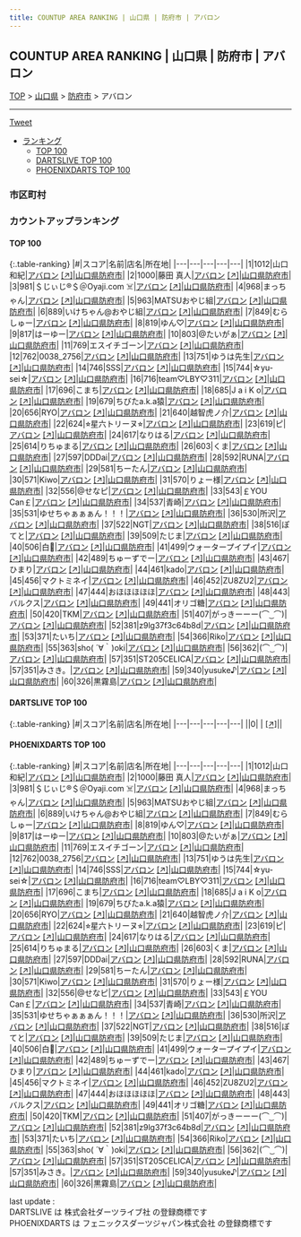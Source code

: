 ```yaml
---
title: COUNTUP AREA RANKING | 山口県 | 防府市 | アバロン
---
```

## COUNTUP AREA RANKING | 山口県 | 防府市 | アバロン

[TOP](/darts/rank/) > [山口県](/darts/rank/山口県/) > [防府市](/darts/rank/山口県/防府市/) > アバロン

___

<a href="https://twitter.com/share?ref_src=twsrc%5Etfw" data-text="COUNTUP AREA RANKING | 山口県防府市アバロン" class="twitter-share-button" data-hashtags="DARTSLIVE,PHOENIXDARTS,darts,ダーツ" data-show-count="false">Tweet</a>

* [ランキング](#カウントアップランキング)
    * [TOP 100](#top-100)
    * [DARTSLIVE TOP 100](#dartslive-top-100)
    * [PHOENIXDARTS TOP 100](#phoenixdarts-top-100)

### 市区町村

<ul>

</ul>

### カウントアップランキング

#### TOP 100



{:.table-ranking}
|#|スコア|名前|店名|所在地|
|---|---|---|---|---|
|1|1012|<span class="rank-name-pd"><span class="pro-icon-pd"></span>山口 和紀</span>|<a href="/darts/rank/shops/7045.html">アバロン</a> <a href="https://vs.phoenixdarts.com/jp/shop/shopDetailInfo/s_7045?s_seq=7045">[↗]</a>|<a href="/darts/rank/山口県/防府市">山口県防府市</a>|
|2|1000|<span class="rank-name-pd">藤田  真人</span>|<a href="/darts/rank/shops/7045.html">アバロン</a> <a href="https://vs.phoenixdarts.com/jp/shop/shopDetailInfo/s_7045?s_seq=7045">[↗]</a>|<a href="/darts/rank/山口県/防府市">山口県防府市</a>|
|3|981|<span class="rank-name-pd">＄じぃじ®️＄＠Oyaji.com ☠️</span>|<a href="/darts/rank/shops/7045.html">アバロン</a> <a href="https://vs.phoenixdarts.com/jp/shop/shopDetailInfo/s_7045?s_seq=7045">[↗]</a>|<a href="/darts/rank/山口県/防府市">山口県防府市</a>|
|4|968|<span class="rank-name-pd">まっちゃん</span>|<a href="/darts/rank/shops/7045.html">アバロン</a> <a href="https://vs.phoenixdarts.com/jp/shop/shopDetailInfo/s_7045?s_seq=7045">[↗]</a>|<a href="/darts/rank/山口県/防府市">山口県防府市</a>|
|5|963|<span class="rank-name-pd">MATSUおやじ組</span>|<a href="/darts/rank/shops/7045.html">アバロン</a> <a href="https://vs.phoenixdarts.com/jp/shop/shopDetailInfo/s_7045?s_seq=7045">[↗]</a>|<a href="/darts/rank/山口県/防府市">山口県防府市</a>|
|6|889|<span class="rank-name-pd">いけちゃん@おやじ組</span>|<a href="/darts/rank/shops/7045.html">アバロン</a> <a href="https://vs.phoenixdarts.com/jp/shop/shopDetailInfo/s_7045?s_seq=7045">[↗]</a>|<a href="/darts/rank/山口県/防府市">山口県防府市</a>|
|7|849|<span class="rank-name-pd">むらしゅー</span>|<a href="/darts/rank/shops/7045.html">アバロン</a> <a href="https://vs.phoenixdarts.com/jp/shop/shopDetailInfo/s_7045?s_seq=7045">[↗]</a>|<a href="/darts/rank/山口県/防府市">山口県防府市</a>|
|8|819|<span class="rank-name-pd">ゆん♡</span>|<a href="/darts/rank/shops/7045.html">アバロン</a> <a href="https://vs.phoenixdarts.com/jp/shop/shopDetailInfo/s_7045?s_seq=7045">[↗]</a>|<a href="/darts/rank/山口県/防府市">山口県防府市</a>|
|9|817|<span class="rank-name-pd">はーゆー</span>|<a href="/darts/rank/shops/7045.html">アバロン</a> <a href="https://vs.phoenixdarts.com/jp/shop/shopDetailInfo/s_7045?s_seq=7045">[↗]</a>|<a href="/darts/rank/山口県/防府市">山口県防府市</a>|
|10|803|<span class="rank-name-pd">@たいがぁ</span>|<a href="/darts/rank/shops/7045.html">アバロン</a> <a href="https://vs.phoenixdarts.com/jp/shop/shopDetailInfo/s_7045?s_seq=7045">[↗]</a>|<a href="/darts/rank/山口県/防府市">山口県防府市</a>|
|11|769|<span class="rank-name-pd">エスイチゴーン</span>|<a href="/darts/rank/shops/7045.html">アバロン</a> <a href="https://vs.phoenixdarts.com/jp/shop/shopDetailInfo/s_7045?s_seq=7045">[↗]</a>|<a href="/darts/rank/山口県/防府市">山口県防府市</a>|
|12|762|<span class="rank-name-pd">0038_2756</span>|<a href="/darts/rank/shops/7045.html">アバロン</a> <a href="https://vs.phoenixdarts.com/jp/shop/shopDetailInfo/s_7045?s_seq=7045">[↗]</a>|<a href="/darts/rank/山口県/防府市">山口県防府市</a>|
|13|751|<span class="rank-name-pd">ゆうは先生</span>|<a href="/darts/rank/shops/7045.html">アバロン</a> <a href="https://vs.phoenixdarts.com/jp/shop/shopDetailInfo/s_7045?s_seq=7045">[↗]</a>|<a href="/darts/rank/山口県/防府市">山口県防府市</a>|
|14|746|<span class="rank-name-pd">SSS</span>|<a href="/darts/rank/shops/7045.html">アバロン</a> <a href="https://vs.phoenixdarts.com/jp/shop/shopDetailInfo/s_7045?s_seq=7045">[↗]</a>|<a href="/darts/rank/山口県/防府市">山口県防府市</a>|
|15|744|<span class="rank-name-pd">☆yu-sei☆</span>|<a href="/darts/rank/shops/7045.html">アバロン</a> <a href="https://vs.phoenixdarts.com/jp/shop/shopDetailInfo/s_7045?s_seq=7045">[↗]</a>|<a href="/darts/rank/山口県/防府市">山口県防府市</a>|
|16|716|<span class="rank-name-pd">team♡LBY♡311</span>|<a href="/darts/rank/shops/7045.html">アバロン</a> <a href="https://vs.phoenixdarts.com/jp/shop/shopDetailInfo/s_7045?s_seq=7045">[↗]</a>|<a href="/darts/rank/山口県/防府市">山口県防府市</a>|
|17|696|<span class="rank-name-pd">こまち</span>|<a href="/darts/rank/shops/7045.html">アバロン</a> <a href="https://vs.phoenixdarts.com/jp/shop/shopDetailInfo/s_7045?s_seq=7045">[↗]</a>|<a href="/darts/rank/山口県/防府市">山口県防府市</a>|
|18|685|<span class="rank-name-pd">J a i K o</span>|<a href="/darts/rank/shops/7045.html">アバロン</a> <a href="https://vs.phoenixdarts.com/jp/shop/shopDetailInfo/s_7045?s_seq=7045">[↗]</a>|<a href="/darts/rank/山口県/防府市">山口県防府市</a>|
|19|679|<span class="rank-name-pd">ちびたa.k.a猿</span>|<a href="/darts/rank/shops/7045.html">アバロン</a> <a href="https://vs.phoenixdarts.com/jp/shop/shopDetailInfo/s_7045?s_seq=7045">[↗]</a>|<a href="/darts/rank/山口県/防府市">山口県防府市</a>|
|20|656|<span class="rank-name-pd">RYO</span>|<a href="/darts/rank/shops/7045.html">アバロン</a> <a href="https://vs.phoenixdarts.com/jp/shop/shopDetailInfo/s_7045?s_seq=7045">[↗]</a>|<a href="/darts/rank/山口県/防府市">山口県防府市</a>|
|21|640|<span class="rank-name-pd">越智虎ノ介</span>|<a href="/darts/rank/shops/7045.html">アバロン</a> <a href="https://vs.phoenixdarts.com/jp/shop/shopDetailInfo/s_7045?s_seq=7045">[↗]</a>|<a href="/darts/rank/山口県/防府市">山口県防府市</a>|
|22|624|<span class="rank-name-pd">⭐︎星六トリーヌ⭐︎</span>|<a href="/darts/rank/shops/7045.html">アバロン</a> <a href="https://vs.phoenixdarts.com/jp/shop/shopDetailInfo/s_7045?s_seq=7045">[↗]</a>|<a href="/darts/rank/山口県/防府市">山口県防府市</a>|
|23|619|<span class="rank-name-pd">ピ</span>|<a href="/darts/rank/shops/7045.html">アバロン</a> <a href="https://vs.phoenixdarts.com/jp/shop/shopDetailInfo/s_7045?s_seq=7045">[↗]</a>|<a href="/darts/rank/山口県/防府市">山口県防府市</a>|
|24|617|<span class="rank-name-pd">なりはる</span>|<a href="/darts/rank/shops/7045.html">アバロン</a> <a href="https://vs.phoenixdarts.com/jp/shop/shopDetailInfo/s_7045?s_seq=7045">[↗]</a>|<a href="/darts/rank/山口県/防府市">山口県防府市</a>|
|25|614|<span class="rank-name-pd">りちゅまる</span>|<a href="/darts/rank/shops/7045.html">アバロン</a> <a href="https://vs.phoenixdarts.com/jp/shop/shopDetailInfo/s_7045?s_seq=7045">[↗]</a>|<a href="/darts/rank/山口県/防府市">山口県防府市</a>|
|26|603|<span class="rank-name-pd">くま</span>|<a href="/darts/rank/shops/7045.html">アバロン</a> <a href="https://vs.phoenixdarts.com/jp/shop/shopDetailInfo/s_7045?s_seq=7045">[↗]</a>|<a href="/darts/rank/山口県/防府市">山口県防府市</a>|
|27|597|<span class="rank-name-pd">DDDai</span>|<a href="/darts/rank/shops/7045.html">アバロン</a> <a href="https://vs.phoenixdarts.com/jp/shop/shopDetailInfo/s_7045?s_seq=7045">[↗]</a>|<a href="/darts/rank/山口県/防府市">山口県防府市</a>|
|28|592|<span class="rank-name-pd">RUNA</span>|<a href="/darts/rank/shops/7045.html">アバロン</a> <a href="https://vs.phoenixdarts.com/jp/shop/shopDetailInfo/s_7045?s_seq=7045">[↗]</a>|<a href="/darts/rank/山口県/防府市">山口県防府市</a>|
|29|581|<span class="rank-name-pd">ちーたん</span>|<a href="/darts/rank/shops/7045.html">アバロン</a> <a href="https://vs.phoenixdarts.com/jp/shop/shopDetailInfo/s_7045?s_seq=7045">[↗]</a>|<a href="/darts/rank/山口県/防府市">山口県防府市</a>|
|30|571|<span class="rank-name-pd">Kiwo</span>|<a href="/darts/rank/shops/7045.html">アバロン</a> <a href="https://vs.phoenixdarts.com/jp/shop/shopDetailInfo/s_7045?s_seq=7045">[↗]</a>|<a href="/darts/rank/山口県/防府市">山口県防府市</a>|
|31|570|<span class="rank-name-pd">りょー様</span>|<a href="/darts/rank/shops/7045.html">アバロン</a> <a href="https://vs.phoenixdarts.com/jp/shop/shopDetailInfo/s_7045?s_seq=7045">[↗]</a>|<a href="/darts/rank/山口県/防府市">山口県防府市</a>|
|32|556|<span class="rank-name-pd">@せなピ</span>|<a href="/darts/rank/shops/7045.html">アバロン</a> <a href="https://vs.phoenixdarts.com/jp/shop/shopDetailInfo/s_7045?s_seq=7045">[↗]</a>|<a href="/darts/rank/山口県/防府市">山口県防府市</a>|
|33|543|<span class="rank-name-pd">￡YOU Can￡</span>|<a href="/darts/rank/shops/7045.html">アバロン</a> <a href="https://vs.phoenixdarts.com/jp/shop/shopDetailInfo/s_7045?s_seq=7045">[↗]</a>|<a href="/darts/rank/山口県/防府市">山口県防府市</a>|
|34|537|<span class="rank-name-pd">青崎</span>|<a href="/darts/rank/shops/7045.html">アバロン</a> <a href="https://vs.phoenixdarts.com/jp/shop/shopDetailInfo/s_7045?s_seq=7045">[↗]</a>|<a href="/darts/rank/山口県/防府市">山口県防府市</a>|
|35|531|<span class="rank-name-pd">ゆせちゃぁぁぁん！！！</span>|<a href="/darts/rank/shops/7045.html">アバロン</a> <a href="https://vs.phoenixdarts.com/jp/shop/shopDetailInfo/s_7045?s_seq=7045">[↗]</a>|<a href="/darts/rank/山口県/防府市">山口県防府市</a>|
|36|530|<span class="rank-name-pd">所沢</span>|<a href="/darts/rank/shops/7045.html">アバロン</a> <a href="https://vs.phoenixdarts.com/jp/shop/shopDetailInfo/s_7045?s_seq=7045">[↗]</a>|<a href="/darts/rank/山口県/防府市">山口県防府市</a>|
|37|522|<span class="rank-name-pd">NGT</span>|<a href="/darts/rank/shops/7045.html">アバロン</a> <a href="https://vs.phoenixdarts.com/jp/shop/shopDetailInfo/s_7045?s_seq=7045">[↗]</a>|<a href="/darts/rank/山口県/防府市">山口県防府市</a>|
|38|516|<span class="rank-name-pd">ぽてと</span>|<a href="/darts/rank/shops/7045.html">アバロン</a> <a href="https://vs.phoenixdarts.com/jp/shop/shopDetailInfo/s_7045?s_seq=7045">[↗]</a>|<a href="/darts/rank/山口県/防府市">山口県防府市</a>|
|39|509|<span class="rank-name-pd">たじま</span>|<a href="/darts/rank/shops/7045.html">アバロン</a> <a href="https://vs.phoenixdarts.com/jp/shop/shopDetailInfo/s_7045?s_seq=7045">[↗]</a>|<a href="/darts/rank/山口県/防府市">山口県防府市</a>|
|40|506|<span class="rank-name-pd">白🐎</span>|<a href="/darts/rank/shops/7045.html">アバロン</a> <a href="https://vs.phoenixdarts.com/jp/shop/shopDetailInfo/s_7045?s_seq=7045">[↗]</a>|<a href="/darts/rank/山口県/防府市">山口県防府市</a>|
|41|499|<span class="rank-name-pd">ウォータープイプイ</span>|<a href="/darts/rank/shops/7045.html">アバロン</a> <a href="https://vs.phoenixdarts.com/jp/shop/shopDetailInfo/s_7045?s_seq=7045">[↗]</a>|<a href="/darts/rank/山口県/防府市">山口県防府市</a>|
|42|489|<span class="rank-name-pd">ちゅーずでー</span>|<a href="/darts/rank/shops/7045.html">アバロン</a> <a href="https://vs.phoenixdarts.com/jp/shop/shopDetailInfo/s_7045?s_seq=7045">[↗]</a>|<a href="/darts/rank/山口県/防府市">山口県防府市</a>|
|43|467|<span class="rank-name-pd">ひまり</span>|<a href="/darts/rank/shops/7045.html">アバロン</a> <a href="https://vs.phoenixdarts.com/jp/shop/shopDetailInfo/s_7045?s_seq=7045">[↗]</a>|<a href="/darts/rank/山口県/防府市">山口県防府市</a>|
|44|461|<span class="rank-name-pd">kado</span>|<a href="/darts/rank/shops/7045.html">アバロン</a> <a href="https://vs.phoenixdarts.com/jp/shop/shopDetailInfo/s_7045?s_seq=7045">[↗]</a>|<a href="/darts/rank/山口県/防府市">山口県防府市</a>|
|45|456|<span class="rank-name-pd">マクトミネイ</span>|<a href="/darts/rank/shops/7045.html">アバロン</a> <a href="https://vs.phoenixdarts.com/jp/shop/shopDetailInfo/s_7045?s_seq=7045">[↗]</a>|<a href="/darts/rank/山口県/防府市">山口県防府市</a>|
|46|452|<span class="rank-name-pd">ZU8ZU2</span>|<a href="/darts/rank/shops/7045.html">アバロン</a> <a href="https://vs.phoenixdarts.com/jp/shop/shopDetailInfo/s_7045?s_seq=7045">[↗]</a>|<a href="/darts/rank/山口県/防府市">山口県防府市</a>|
|47|444|<span class="rank-name-pd">おほほほほほ</span>|<a href="/darts/rank/shops/7045.html">アバロン</a> <a href="https://vs.phoenixdarts.com/jp/shop/shopDetailInfo/s_7045?s_seq=7045">[↗]</a>|<a href="/darts/rank/山口県/防府市">山口県防府市</a>|
|48|443|<span class="rank-name-pd">バルクス</span>|<a href="/darts/rank/shops/7045.html">アバロン</a> <a href="https://vs.phoenixdarts.com/jp/shop/shopDetailInfo/s_7045?s_seq=7045">[↗]</a>|<a href="/darts/rank/山口県/防府市">山口県防府市</a>|
|49|441|<span class="rank-name-pd">オリゴ糖</span>|<a href="/darts/rank/shops/7045.html">アバロン</a> <a href="https://vs.phoenixdarts.com/jp/shop/shopDetailInfo/s_7045?s_seq=7045">[↗]</a>|<a href="/darts/rank/山口県/防府市">山口県防府市</a>|
|50|420|<span class="rank-name-pd">TKM</span>|<a href="/darts/rank/shops/7045.html">アバロン</a> <a href="https://vs.phoenixdarts.com/jp/shop/shopDetailInfo/s_7045?s_seq=7045">[↗]</a>|<a href="/darts/rank/山口県/防府市">山口県防府市</a>|
|51|407|<span class="rank-name-pd">がっきーーー(⌒ ͜   ⌒)</span>|<a href="/darts/rank/shops/7045.html">アバロン</a> <a href="https://vs.phoenixdarts.com/jp/shop/shopDetailInfo/s_7045?s_seq=7045">[↗]</a>|<a href="/darts/rank/山口県/防府市">山口県防府市</a>|
|52|381|<span class="rank-name-pd">z9lg37f3c64b8d</span>|<a href="/darts/rank/shops/7045.html">アバロン</a> <a href="https://vs.phoenixdarts.com/jp/shop/shopDetailInfo/s_7045?s_seq=7045">[↗]</a>|<a href="/darts/rank/山口県/防府市">山口県防府市</a>|
|53|371|<span class="rank-name-pd">たいち</span>|<a href="/darts/rank/shops/7045.html">アバロン</a> <a href="https://vs.phoenixdarts.com/jp/shop/shopDetailInfo/s_7045?s_seq=7045">[↗]</a>|<a href="/darts/rank/山口県/防府市">山口県防府市</a>|
|54|366|<span class="rank-name-pd">Riko</span>|<a href="/darts/rank/shops/7045.html">アバロン</a> <a href="https://vs.phoenixdarts.com/jp/shop/shopDetailInfo/s_7045?s_seq=7045">[↗]</a>|<a href="/darts/rank/山口県/防府市">山口県防府市</a>|
|55|363|<span class="rank-name-pd">sho( ´∀｀)oki</span>|<a href="/darts/rank/shops/7045.html">アバロン</a> <a href="https://vs.phoenixdarts.com/jp/shop/shopDetailInfo/s_7045?s_seq=7045">[↗]</a>|<a href="/darts/rank/山口県/防府市">山口県防府市</a>|
|56|362|<span class="rank-name-pd">(⌒ ͜   ⌒)</span>|<a href="/darts/rank/shops/7045.html">アバロン</a> <a href="https://vs.phoenixdarts.com/jp/shop/shopDetailInfo/s_7045?s_seq=7045">[↗]</a>|<a href="/darts/rank/山口県/防府市">山口県防府市</a>|
|57|351|<span class="rank-name-pd">ST205CELICA</span>|<a href="/darts/rank/shops/7045.html">アバロン</a> <a href="https://vs.phoenixdarts.com/jp/shop/shopDetailInfo/s_7045?s_seq=7045">[↗]</a>|<a href="/darts/rank/山口県/防府市">山口県防府市</a>|
|57|351|<span class="rank-name-pd">みさき。</span>|<a href="/darts/rank/shops/7045.html">アバロン</a> <a href="https://vs.phoenixdarts.com/jp/shop/shopDetailInfo/s_7045?s_seq=7045">[↗]</a>|<a href="/darts/rank/山口県/防府市">山口県防府市</a>|
|59|340|<span class="rank-name-pd">yusuke♪</span>|<a href="/darts/rank/shops/7045.html">アバロン</a> <a href="https://vs.phoenixdarts.com/jp/shop/shopDetailInfo/s_7045?s_seq=7045">[↗]</a>|<a href="/darts/rank/山口県/防府市">山口県防府市</a>|
|60|326|<span class="rank-name-pd">黒霧島</span>|<a href="/darts/rank/shops/7045.html">アバロン</a> <a href="https://vs.phoenixdarts.com/jp/shop/shopDetailInfo/s_7045?s_seq=7045">[↗]</a>|<a href="/darts/rank/山口県/防府市">山口県防府市</a>|


#### DARTSLIVE TOP 100



{:.table-ranking}
|#|スコア|名前|店名|所在地|
|---|---|---|---|---|
||0|<span class="rank-name-dl"> </span>|<a href="/darts/rank/shops/.html"></a> <a href="">[↗]</a>|<a href="/darts/rank//"></a>|


#### PHOENIXDARTS TOP 100



{:.table-ranking}
|#|スコア|名前|店名|所在地|
|---|---|---|---|---|
|1|1012|<span class="rank-name-pd"><span class="pro-icon-pd"></span>山口 和紀</span>|<a href="/darts/rank/shops/7045.html">アバロン</a> <a href="https://vs.phoenixdarts.com/jp/shop/shopDetailInfo/s_7045?s_seq=7045">[↗]</a>|<a href="/darts/rank/山口県/防府市">山口県防府市</a>|
|2|1000|<span class="rank-name-pd">藤田  真人</span>|<a href="/darts/rank/shops/7045.html">アバロン</a> <a href="https://vs.phoenixdarts.com/jp/shop/shopDetailInfo/s_7045?s_seq=7045">[↗]</a>|<a href="/darts/rank/山口県/防府市">山口県防府市</a>|
|3|981|<span class="rank-name-pd">＄じぃじ®️＄＠Oyaji.com ☠️</span>|<a href="/darts/rank/shops/7045.html">アバロン</a> <a href="https://vs.phoenixdarts.com/jp/shop/shopDetailInfo/s_7045?s_seq=7045">[↗]</a>|<a href="/darts/rank/山口県/防府市">山口県防府市</a>|
|4|968|<span class="rank-name-pd">まっちゃん</span>|<a href="/darts/rank/shops/7045.html">アバロン</a> <a href="https://vs.phoenixdarts.com/jp/shop/shopDetailInfo/s_7045?s_seq=7045">[↗]</a>|<a href="/darts/rank/山口県/防府市">山口県防府市</a>|
|5|963|<span class="rank-name-pd">MATSUおやじ組</span>|<a href="/darts/rank/shops/7045.html">アバロン</a> <a href="https://vs.phoenixdarts.com/jp/shop/shopDetailInfo/s_7045?s_seq=7045">[↗]</a>|<a href="/darts/rank/山口県/防府市">山口県防府市</a>|
|6|889|<span class="rank-name-pd">いけちゃん@おやじ組</span>|<a href="/darts/rank/shops/7045.html">アバロン</a> <a href="https://vs.phoenixdarts.com/jp/shop/shopDetailInfo/s_7045?s_seq=7045">[↗]</a>|<a href="/darts/rank/山口県/防府市">山口県防府市</a>|
|7|849|<span class="rank-name-pd">むらしゅー</span>|<a href="/darts/rank/shops/7045.html">アバロン</a> <a href="https://vs.phoenixdarts.com/jp/shop/shopDetailInfo/s_7045?s_seq=7045">[↗]</a>|<a href="/darts/rank/山口県/防府市">山口県防府市</a>|
|8|819|<span class="rank-name-pd">ゆん♡</span>|<a href="/darts/rank/shops/7045.html">アバロン</a> <a href="https://vs.phoenixdarts.com/jp/shop/shopDetailInfo/s_7045?s_seq=7045">[↗]</a>|<a href="/darts/rank/山口県/防府市">山口県防府市</a>|
|9|817|<span class="rank-name-pd">はーゆー</span>|<a href="/darts/rank/shops/7045.html">アバロン</a> <a href="https://vs.phoenixdarts.com/jp/shop/shopDetailInfo/s_7045?s_seq=7045">[↗]</a>|<a href="/darts/rank/山口県/防府市">山口県防府市</a>|
|10|803|<span class="rank-name-pd">@たいがぁ</span>|<a href="/darts/rank/shops/7045.html">アバロン</a> <a href="https://vs.phoenixdarts.com/jp/shop/shopDetailInfo/s_7045?s_seq=7045">[↗]</a>|<a href="/darts/rank/山口県/防府市">山口県防府市</a>|
|11|769|<span class="rank-name-pd">エスイチゴーン</span>|<a href="/darts/rank/shops/7045.html">アバロン</a> <a href="https://vs.phoenixdarts.com/jp/shop/shopDetailInfo/s_7045?s_seq=7045">[↗]</a>|<a href="/darts/rank/山口県/防府市">山口県防府市</a>|
|12|762|<span class="rank-name-pd">0038_2756</span>|<a href="/darts/rank/shops/7045.html">アバロン</a> <a href="https://vs.phoenixdarts.com/jp/shop/shopDetailInfo/s_7045?s_seq=7045">[↗]</a>|<a href="/darts/rank/山口県/防府市">山口県防府市</a>|
|13|751|<span class="rank-name-pd">ゆうは先生</span>|<a href="/darts/rank/shops/7045.html">アバロン</a> <a href="https://vs.phoenixdarts.com/jp/shop/shopDetailInfo/s_7045?s_seq=7045">[↗]</a>|<a href="/darts/rank/山口県/防府市">山口県防府市</a>|
|14|746|<span class="rank-name-pd">SSS</span>|<a href="/darts/rank/shops/7045.html">アバロン</a> <a href="https://vs.phoenixdarts.com/jp/shop/shopDetailInfo/s_7045?s_seq=7045">[↗]</a>|<a href="/darts/rank/山口県/防府市">山口県防府市</a>|
|15|744|<span class="rank-name-pd">☆yu-sei☆</span>|<a href="/darts/rank/shops/7045.html">アバロン</a> <a href="https://vs.phoenixdarts.com/jp/shop/shopDetailInfo/s_7045?s_seq=7045">[↗]</a>|<a href="/darts/rank/山口県/防府市">山口県防府市</a>|
|16|716|<span class="rank-name-pd">team♡LBY♡311</span>|<a href="/darts/rank/shops/7045.html">アバロン</a> <a href="https://vs.phoenixdarts.com/jp/shop/shopDetailInfo/s_7045?s_seq=7045">[↗]</a>|<a href="/darts/rank/山口県/防府市">山口県防府市</a>|
|17|696|<span class="rank-name-pd">こまち</span>|<a href="/darts/rank/shops/7045.html">アバロン</a> <a href="https://vs.phoenixdarts.com/jp/shop/shopDetailInfo/s_7045?s_seq=7045">[↗]</a>|<a href="/darts/rank/山口県/防府市">山口県防府市</a>|
|18|685|<span class="rank-name-pd">J a i K o</span>|<a href="/darts/rank/shops/7045.html">アバロン</a> <a href="https://vs.phoenixdarts.com/jp/shop/shopDetailInfo/s_7045?s_seq=7045">[↗]</a>|<a href="/darts/rank/山口県/防府市">山口県防府市</a>|
|19|679|<span class="rank-name-pd">ちびたa.k.a猿</span>|<a href="/darts/rank/shops/7045.html">アバロン</a> <a href="https://vs.phoenixdarts.com/jp/shop/shopDetailInfo/s_7045?s_seq=7045">[↗]</a>|<a href="/darts/rank/山口県/防府市">山口県防府市</a>|
|20|656|<span class="rank-name-pd">RYO</span>|<a href="/darts/rank/shops/7045.html">アバロン</a> <a href="https://vs.phoenixdarts.com/jp/shop/shopDetailInfo/s_7045?s_seq=7045">[↗]</a>|<a href="/darts/rank/山口県/防府市">山口県防府市</a>|
|21|640|<span class="rank-name-pd">越智虎ノ介</span>|<a href="/darts/rank/shops/7045.html">アバロン</a> <a href="https://vs.phoenixdarts.com/jp/shop/shopDetailInfo/s_7045?s_seq=7045">[↗]</a>|<a href="/darts/rank/山口県/防府市">山口県防府市</a>|
|22|624|<span class="rank-name-pd">⭐︎星六トリーヌ⭐︎</span>|<a href="/darts/rank/shops/7045.html">アバロン</a> <a href="https://vs.phoenixdarts.com/jp/shop/shopDetailInfo/s_7045?s_seq=7045">[↗]</a>|<a href="/darts/rank/山口県/防府市">山口県防府市</a>|
|23|619|<span class="rank-name-pd">ピ</span>|<a href="/darts/rank/shops/7045.html">アバロン</a> <a href="https://vs.phoenixdarts.com/jp/shop/shopDetailInfo/s_7045?s_seq=7045">[↗]</a>|<a href="/darts/rank/山口県/防府市">山口県防府市</a>|
|24|617|<span class="rank-name-pd">なりはる</span>|<a href="/darts/rank/shops/7045.html">アバロン</a> <a href="https://vs.phoenixdarts.com/jp/shop/shopDetailInfo/s_7045?s_seq=7045">[↗]</a>|<a href="/darts/rank/山口県/防府市">山口県防府市</a>|
|25|614|<span class="rank-name-pd">りちゅまる</span>|<a href="/darts/rank/shops/7045.html">アバロン</a> <a href="https://vs.phoenixdarts.com/jp/shop/shopDetailInfo/s_7045?s_seq=7045">[↗]</a>|<a href="/darts/rank/山口県/防府市">山口県防府市</a>|
|26|603|<span class="rank-name-pd">くま</span>|<a href="/darts/rank/shops/7045.html">アバロン</a> <a href="https://vs.phoenixdarts.com/jp/shop/shopDetailInfo/s_7045?s_seq=7045">[↗]</a>|<a href="/darts/rank/山口県/防府市">山口県防府市</a>|
|27|597|<span class="rank-name-pd">DDDai</span>|<a href="/darts/rank/shops/7045.html">アバロン</a> <a href="https://vs.phoenixdarts.com/jp/shop/shopDetailInfo/s_7045?s_seq=7045">[↗]</a>|<a href="/darts/rank/山口県/防府市">山口県防府市</a>|
|28|592|<span class="rank-name-pd">RUNA</span>|<a href="/darts/rank/shops/7045.html">アバロン</a> <a href="https://vs.phoenixdarts.com/jp/shop/shopDetailInfo/s_7045?s_seq=7045">[↗]</a>|<a href="/darts/rank/山口県/防府市">山口県防府市</a>|
|29|581|<span class="rank-name-pd">ちーたん</span>|<a href="/darts/rank/shops/7045.html">アバロン</a> <a href="https://vs.phoenixdarts.com/jp/shop/shopDetailInfo/s_7045?s_seq=7045">[↗]</a>|<a href="/darts/rank/山口県/防府市">山口県防府市</a>|
|30|571|<span class="rank-name-pd">Kiwo</span>|<a href="/darts/rank/shops/7045.html">アバロン</a> <a href="https://vs.phoenixdarts.com/jp/shop/shopDetailInfo/s_7045?s_seq=7045">[↗]</a>|<a href="/darts/rank/山口県/防府市">山口県防府市</a>|
|31|570|<span class="rank-name-pd">りょー様</span>|<a href="/darts/rank/shops/7045.html">アバロン</a> <a href="https://vs.phoenixdarts.com/jp/shop/shopDetailInfo/s_7045?s_seq=7045">[↗]</a>|<a href="/darts/rank/山口県/防府市">山口県防府市</a>|
|32|556|<span class="rank-name-pd">@せなピ</span>|<a href="/darts/rank/shops/7045.html">アバロン</a> <a href="https://vs.phoenixdarts.com/jp/shop/shopDetailInfo/s_7045?s_seq=7045">[↗]</a>|<a href="/darts/rank/山口県/防府市">山口県防府市</a>|
|33|543|<span class="rank-name-pd">￡YOU Can￡</span>|<a href="/darts/rank/shops/7045.html">アバロン</a> <a href="https://vs.phoenixdarts.com/jp/shop/shopDetailInfo/s_7045?s_seq=7045">[↗]</a>|<a href="/darts/rank/山口県/防府市">山口県防府市</a>|
|34|537|<span class="rank-name-pd">青崎</span>|<a href="/darts/rank/shops/7045.html">アバロン</a> <a href="https://vs.phoenixdarts.com/jp/shop/shopDetailInfo/s_7045?s_seq=7045">[↗]</a>|<a href="/darts/rank/山口県/防府市">山口県防府市</a>|
|35|531|<span class="rank-name-pd">ゆせちゃぁぁぁん！！！</span>|<a href="/darts/rank/shops/7045.html">アバロン</a> <a href="https://vs.phoenixdarts.com/jp/shop/shopDetailInfo/s_7045?s_seq=7045">[↗]</a>|<a href="/darts/rank/山口県/防府市">山口県防府市</a>|
|36|530|<span class="rank-name-pd">所沢</span>|<a href="/darts/rank/shops/7045.html">アバロン</a> <a href="https://vs.phoenixdarts.com/jp/shop/shopDetailInfo/s_7045?s_seq=7045">[↗]</a>|<a href="/darts/rank/山口県/防府市">山口県防府市</a>|
|37|522|<span class="rank-name-pd">NGT</span>|<a href="/darts/rank/shops/7045.html">アバロン</a> <a href="https://vs.phoenixdarts.com/jp/shop/shopDetailInfo/s_7045?s_seq=7045">[↗]</a>|<a href="/darts/rank/山口県/防府市">山口県防府市</a>|
|38|516|<span class="rank-name-pd">ぽてと</span>|<a href="/darts/rank/shops/7045.html">アバロン</a> <a href="https://vs.phoenixdarts.com/jp/shop/shopDetailInfo/s_7045?s_seq=7045">[↗]</a>|<a href="/darts/rank/山口県/防府市">山口県防府市</a>|
|39|509|<span class="rank-name-pd">たじま</span>|<a href="/darts/rank/shops/7045.html">アバロン</a> <a href="https://vs.phoenixdarts.com/jp/shop/shopDetailInfo/s_7045?s_seq=7045">[↗]</a>|<a href="/darts/rank/山口県/防府市">山口県防府市</a>|
|40|506|<span class="rank-name-pd">白🐎</span>|<a href="/darts/rank/shops/7045.html">アバロン</a> <a href="https://vs.phoenixdarts.com/jp/shop/shopDetailInfo/s_7045?s_seq=7045">[↗]</a>|<a href="/darts/rank/山口県/防府市">山口県防府市</a>|
|41|499|<span class="rank-name-pd">ウォータープイプイ</span>|<a href="/darts/rank/shops/7045.html">アバロン</a> <a href="https://vs.phoenixdarts.com/jp/shop/shopDetailInfo/s_7045?s_seq=7045">[↗]</a>|<a href="/darts/rank/山口県/防府市">山口県防府市</a>|
|42|489|<span class="rank-name-pd">ちゅーずでー</span>|<a href="/darts/rank/shops/7045.html">アバロン</a> <a href="https://vs.phoenixdarts.com/jp/shop/shopDetailInfo/s_7045?s_seq=7045">[↗]</a>|<a href="/darts/rank/山口県/防府市">山口県防府市</a>|
|43|467|<span class="rank-name-pd">ひまり</span>|<a href="/darts/rank/shops/7045.html">アバロン</a> <a href="https://vs.phoenixdarts.com/jp/shop/shopDetailInfo/s_7045?s_seq=7045">[↗]</a>|<a href="/darts/rank/山口県/防府市">山口県防府市</a>|
|44|461|<span class="rank-name-pd">kado</span>|<a href="/darts/rank/shops/7045.html">アバロン</a> <a href="https://vs.phoenixdarts.com/jp/shop/shopDetailInfo/s_7045?s_seq=7045">[↗]</a>|<a href="/darts/rank/山口県/防府市">山口県防府市</a>|
|45|456|<span class="rank-name-pd">マクトミネイ</span>|<a href="/darts/rank/shops/7045.html">アバロン</a> <a href="https://vs.phoenixdarts.com/jp/shop/shopDetailInfo/s_7045?s_seq=7045">[↗]</a>|<a href="/darts/rank/山口県/防府市">山口県防府市</a>|
|46|452|<span class="rank-name-pd">ZU8ZU2</span>|<a href="/darts/rank/shops/7045.html">アバロン</a> <a href="https://vs.phoenixdarts.com/jp/shop/shopDetailInfo/s_7045?s_seq=7045">[↗]</a>|<a href="/darts/rank/山口県/防府市">山口県防府市</a>|
|47|444|<span class="rank-name-pd">おほほほほほ</span>|<a href="/darts/rank/shops/7045.html">アバロン</a> <a href="https://vs.phoenixdarts.com/jp/shop/shopDetailInfo/s_7045?s_seq=7045">[↗]</a>|<a href="/darts/rank/山口県/防府市">山口県防府市</a>|
|48|443|<span class="rank-name-pd">バルクス</span>|<a href="/darts/rank/shops/7045.html">アバロン</a> <a href="https://vs.phoenixdarts.com/jp/shop/shopDetailInfo/s_7045?s_seq=7045">[↗]</a>|<a href="/darts/rank/山口県/防府市">山口県防府市</a>|
|49|441|<span class="rank-name-pd">オリゴ糖</span>|<a href="/darts/rank/shops/7045.html">アバロン</a> <a href="https://vs.phoenixdarts.com/jp/shop/shopDetailInfo/s_7045?s_seq=7045">[↗]</a>|<a href="/darts/rank/山口県/防府市">山口県防府市</a>|
|50|420|<span class="rank-name-pd">TKM</span>|<a href="/darts/rank/shops/7045.html">アバロン</a> <a href="https://vs.phoenixdarts.com/jp/shop/shopDetailInfo/s_7045?s_seq=7045">[↗]</a>|<a href="/darts/rank/山口県/防府市">山口県防府市</a>|
|51|407|<span class="rank-name-pd">がっきーーー(⌒ ͜   ⌒)</span>|<a href="/darts/rank/shops/7045.html">アバロン</a> <a href="https://vs.phoenixdarts.com/jp/shop/shopDetailInfo/s_7045?s_seq=7045">[↗]</a>|<a href="/darts/rank/山口県/防府市">山口県防府市</a>|
|52|381|<span class="rank-name-pd">z9lg37f3c64b8d</span>|<a href="/darts/rank/shops/7045.html">アバロン</a> <a href="https://vs.phoenixdarts.com/jp/shop/shopDetailInfo/s_7045?s_seq=7045">[↗]</a>|<a href="/darts/rank/山口県/防府市">山口県防府市</a>|
|53|371|<span class="rank-name-pd">たいち</span>|<a href="/darts/rank/shops/7045.html">アバロン</a> <a href="https://vs.phoenixdarts.com/jp/shop/shopDetailInfo/s_7045?s_seq=7045">[↗]</a>|<a href="/darts/rank/山口県/防府市">山口県防府市</a>|
|54|366|<span class="rank-name-pd">Riko</span>|<a href="/darts/rank/shops/7045.html">アバロン</a> <a href="https://vs.phoenixdarts.com/jp/shop/shopDetailInfo/s_7045?s_seq=7045">[↗]</a>|<a href="/darts/rank/山口県/防府市">山口県防府市</a>|
|55|363|<span class="rank-name-pd">sho( ´∀｀)oki</span>|<a href="/darts/rank/shops/7045.html">アバロン</a> <a href="https://vs.phoenixdarts.com/jp/shop/shopDetailInfo/s_7045?s_seq=7045">[↗]</a>|<a href="/darts/rank/山口県/防府市">山口県防府市</a>|
|56|362|<span class="rank-name-pd">(⌒ ͜   ⌒)</span>|<a href="/darts/rank/shops/7045.html">アバロン</a> <a href="https://vs.phoenixdarts.com/jp/shop/shopDetailInfo/s_7045?s_seq=7045">[↗]</a>|<a href="/darts/rank/山口県/防府市">山口県防府市</a>|
|57|351|<span class="rank-name-pd">ST205CELICA</span>|<a href="/darts/rank/shops/7045.html">アバロン</a> <a href="https://vs.phoenixdarts.com/jp/shop/shopDetailInfo/s_7045?s_seq=7045">[↗]</a>|<a href="/darts/rank/山口県/防府市">山口県防府市</a>|
|57|351|<span class="rank-name-pd">みさき。</span>|<a href="/darts/rank/shops/7045.html">アバロン</a> <a href="https://vs.phoenixdarts.com/jp/shop/shopDetailInfo/s_7045?s_seq=7045">[↗]</a>|<a href="/darts/rank/山口県/防府市">山口県防府市</a>|
|59|340|<span class="rank-name-pd">yusuke♪</span>|<a href="/darts/rank/shops/7045.html">アバロン</a> <a href="https://vs.phoenixdarts.com/jp/shop/shopDetailInfo/s_7045?s_seq=7045">[↗]</a>|<a href="/darts/rank/山口県/防府市">山口県防府市</a>|
|60|326|<span class="rank-name-pd">黒霧島</span>|<a href="/darts/rank/shops/7045.html">アバロン</a> <a href="https://vs.phoenixdarts.com/jp/shop/shopDetailInfo/s_7045?s_seq=7045">[↗]</a>|<a href="/darts/rank/山口県/防府市">山口県防府市</a>|


<div class="footer border-top border-gray-light mt-5 pt-3 text-right text-gray">
    last update : <span style="font-weight: italic" id="foot_last_modified"></span><br />
    DARTSLIVE は 株式会社ダーツライブ社 の登録商標です<br />
    PHOENIXDARTS は フェニックスダーツジャパン株式会社 の登録商標です<br />
</div>

<script src="https://cdnjs.cloudflare.com/ajax/libs/jquery.tablesorter/2.31.3/js/jquery.tablesorter.min.js" integrity="sha512-qzgd5cYSZcosqpzpn7zF2ZId8f/8CHmFKZ8j7mU4OUXTNRd5g+ZHBPsgKEwoqxCtdQvExE5LprwwPAgoicguNg==" crossorigin="anonymous" referrerpolicy="no-referrer"></script>
<link rel="stylesheet" href="https://cdnjs.cloudflare.com/ajax/libs/jquery.tablesorter/2.31.3/css/theme.default.min.css" integrity="sha512-wghhOJkjQX0Lh3NSWvNKeZ0ZpNn+SPVXX1Qyc9OCaogADktxrBiBdKGDoqVUOyhStvMBmJQ8ZdMHiR3wuEq8+w==" crossorigin="anonymous" referrerpolicy="no-referrer" />
<script>
$(function() {
    $(".table-ranking").tablesorter({sortList:[[0, 0]]});
    $("#foot_last_modified").text(formatDate(new Date(document.lastModified), 'yyyy-MM-dd HH:mm:ss'));
});
</script>

<script async src="https://platform.twitter.com/widgets.js" charset="utf-8"></script>
